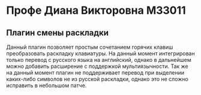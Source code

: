 # Профе Диана Викторовна M33011
## Плагин смены раскладки

Данный плагин позволяет простым сочетанием горячих клавиш преобразовать раскладку клавиатуры. На данный момент интегрирован только перевод с русского языка на английский, однако в дальнейшем можно добавить расширение с поддержкой мультиязычности.
Так же на данный момент плагин не поддерживает перевод при выделении каких-либо символов не из русской раскладки, однако это не сложно исправить в небольшом патче.